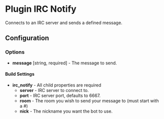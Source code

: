 Plugin IRC Notify
=================

Connects to an IRC server and sends a defined message.

Configuration
-------------

### Options

* **message** [string, required] - The message to send.

#### Build Settings

* **irc_notify** - All child properties are required
    * **server** - IRC server to connect to.
    * **port** - IRC server port, defaults to 6667.
    * **room** - The room you wish to send your message to (must start with a #)
    * **nick** - The nickname you want the bot to use.
